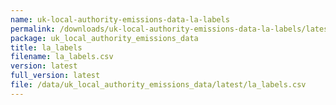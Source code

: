 ```yaml
---
name: uk-local-authority-emissions-data-la-labels
permalink: /downloads/uk-local-authority-emissions-data-la-labels/latest
package: uk_local_authority_emissions_data
title: la_labels
filename: la_labels.csv
version: latest
full_version: latest
file: /data/uk_local_authority_emissions_data/latest/la_labels.csv
---
```

